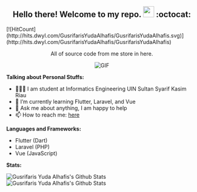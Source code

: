 <h2 align="center">Hello there! Welcome to my repo. <img src="https://github.com/TheDudeThatCode/TheDudeThatCode/blob/master/Assets/Hi.gif" width="29px"> :octocat:</h2>
[![HitCount](http://hits.dwyl.com/GusrifarisYudaAlhafis/GusrifarisYudaAlhafis.svg)](http://hits.dwyl.com/GusrifarisYudaAlhafis/GusrifarisYudaAlhafis)
<p align="center">All of source code from me store in here.</p>

<p align="center">
<img align="middle" alt="GIF" src="https://media.giphy.com/media/836HiJc7pgzy8iNXCn/giphy.gif" />
</p>


**Talking about Personal Stuffs:**

- 👨🏻‍💻 I am student at Informatics Engineering UIN Sultan Syarif Kasim Riau
- 🌱 I’m currently learning Flutter, Laravel, and Vue
- 💬 Ask me about anything, I am happy to help
- 📫 How to reach me: [here](https://biolinky.co/afis)


**Languages and Frameworks:**  

- Flutter (Dart)
- Laravel (PHP)
- Vue (JavaScript)

**Stats:**  

![Gusrifaris Yuda Alhafis's Github Stats](https://github-readme-stats.anuraghazra1.vercel.app/api?username=GusrifarisYudaAlhafis&show_icons=true&include_all_commits=true&theme=algolia)
![Gusrifaris Yuda Alhafis's Github Stats](https://github-readme-stats.anuraghazra1.vercel.app/api/top-langs/?username=GusrifarisYudaAlhafis&layout=compact&theme=algolia)
<!-- ![Gusrifaris Yuda Alhafis's Github Stats](https://github-readme-stats.anuraghazra1.vercel.app/api/pin/?username=GusrifarisYudaAlhafis&repo=SIG&theme=algolia)--> 
